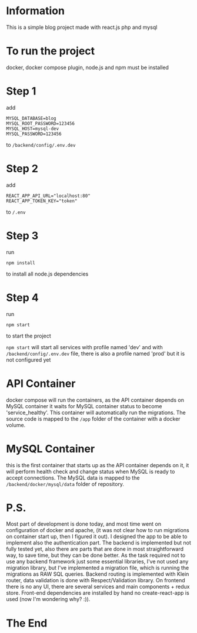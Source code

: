 # Information
This is a simple blog project made with react.js php and mysql

# To run the project

docker, docker compose plugin, node.js and npm must be installed

# Step 1

add
```
MYSQL_DATABASE=blog
MYSQL_ROOT_PASSWORD=123456
MYSQL_HOST=mysql-dev
MYSQL_PASSWORD=123456
```

to `/backend/config/.env.dev`

# Step 2

add

```
REACT_APP_API_URL="localhost:80"
REACT_APP_TOKEN_KEY="token"
```

to `/.env`

# Step 3

run

```
npm install
```

to install all node.js dependencies

# Step 4

run

```
npm start
```

to start the project

`npm start` will start all services with profile named 'dev' and with `/backend/config/.env.dev` file,
there is also a profile named 'prod' but it is not configured yet

# API Container

docker compose will run the containers, as the API container depends on MySQL container
it waits for MySQL container status to become 'service_healthy'. This container will automatically run the migrations.
The source code is mapped to the `/app` folder of the container with a docker volume. 

# MySQL Container

this is the first container that starts up as the API container depends on it, it will perform health check
and change status when MySQL is ready to accept connections. The MySQL data is
mapped to the `/backend/docker/mysql/data` folder of repository.

# P.S.

Most part of development is done today, and most time went on configuration of docker and apache,
(it was not clear how to run migrations on container start up, then I figured it out).
I designed the app to be able to implement also the authentication part.
The backend is implemented but not fully tested yet,
also there are parts that are done in most straightforward way,
to save time, but they can be done better.
As the task required not to use any backend framework just some essential libraries, I've not used any migration
library, but I've implemented a migration file, which is running the migrations as RAW SQL queries.
Backend routing is implemented with Klein router, data validation is done with Respect/Validation library.
On frontend there is no any UI, there are several services and main components + redux store.
Front-end dependencies are installed by hand no create-react-app is used (now I'm wondering why? :)).

# The End







